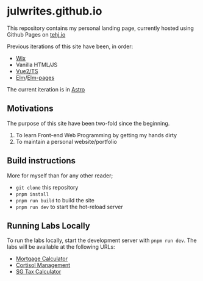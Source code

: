 # julwrites.github.io

This repository contains my personal landing page, currently hosted using Github Pages on [tehj.io](https://tehj.io)

Previous iterations of this site have been, in order:
- [Wix](https://www.wix.com/)
- Vanilla HTML/JS
- [Vue2/TS](https://vuejs.org/v2/guide/)
- [Elm](https://elm-lang.org/)/[Elm-pages](https://elm-pages.com/)


The current iteration is in [Astro](https://astro.build/)

## Motivations

The purpose of this site have been two-fold since the beginning. 

1. To learn Front-end Web Programming by getting my hands dirty
2. To maintain a personal website/portfolio

## Build instructions

More for myself than for any other reader;

- `git clone` this repository
- `pnpm install`
- `pnpm run build` to build the site
- `pnpm run dev` to start the hot-reload server

## Running Labs Locally

To run the labs locally, start the development server with `pnpm run dev`. The labs will be available at the following URLs:

- [Mortgage Calculator](http://localhost:4321/labs/mortgage-calculator)
- [Cortisol Management](http://localhost:4321/labs/cortisol-management)
- [SG Tax Calculator](http://localhost:4321/labs/sg-tax-calculator)